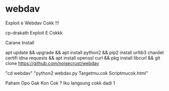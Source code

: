 # webdav
Exploit e Webdav Cokk !!!

cp-drakath Exploit E Cokkk

Carane Install

apt update && upgrade && apt install python2 && pip2 install urllib3 chardet certifi idna requests && apt install openssl curl && pkg install libcurl && git clone https://github.com/noisecrust/webdav

"cd webdav"
"python2 webdav.py Targetmu.cok Scriptmucok.html"

Paham Opo Gak Kon Cok ?
Iku langsung cokk dadi 1
